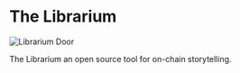 # The Librarium

![Librarium Door](/public/images/default-librarium.jpg)

The Librarium an open source tool for on-chain storytelling.
